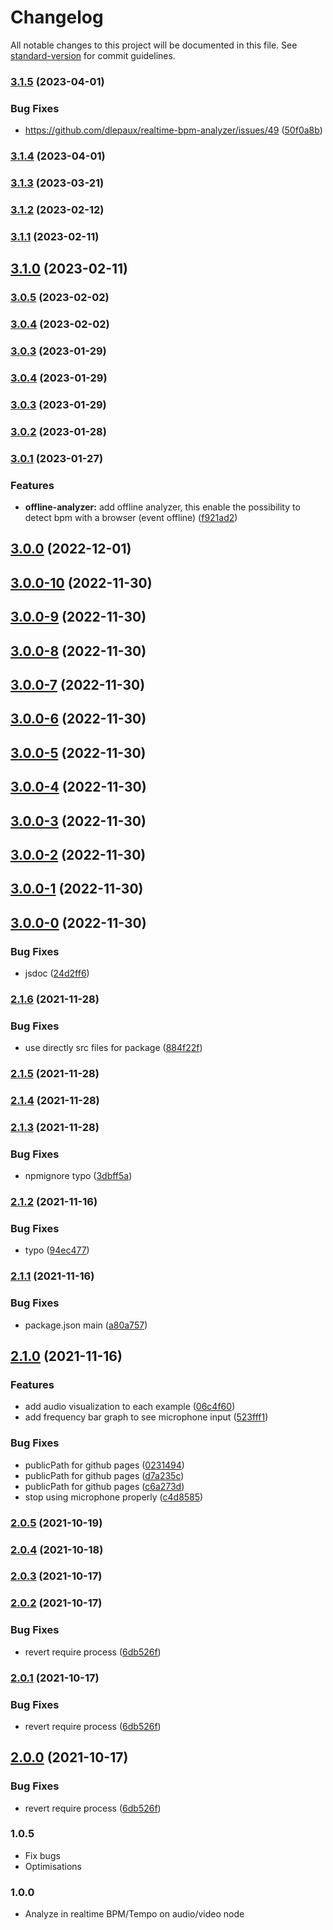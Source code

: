 # Changelog

All notable changes to this project will be documented in this file. See [standard-version](https://github.com/conventional-changelog/standard-version) for commit guidelines.

### [3.1.5](https://github.com/dlepaux/realtime-bpm-analyzer/compare/v3.1.4...v3.1.5) (2023-04-01)


### Bug Fixes

* https://github.com/dlepaux/realtime-bpm-analyzer/issues/49 ([50f0a8b](https://github.com/dlepaux/realtime-bpm-analyzer/commit/50f0a8b917581a8fc1262955773655929f0664d2))

### [3.1.4](https://github.com/dlepaux/realtime-bpm-analyzer/compare/v3.1.3...v3.1.4) (2023-04-01)

### [3.1.3](https://github.com/dlepaux/realtime-bpm-analyzer/compare/v3.1.2...v3.1.3) (2023-03-21)

### [3.1.2](https://github.com/dlepaux/realtime-bpm-analyzer/compare/v3.1.1...v3.1.2) (2023-02-12)

### [3.1.1](https://github.com/dlepaux/realtime-bpm-analyzer/compare/v3.1.0...v3.1.1) (2023-02-11)

## [3.1.0](https://github.com/dlepaux/realtime-bpm-analyzer/compare/v3.0.5...v3.1.0) (2023-02-11)

### [3.0.5](https://github.com/dlepaux/realtime-bpm-analyzer/compare/v3.0.4...v3.0.5) (2023-02-02)

### [3.0.4](https://github.com/dlepaux/realtime-bpm-analyzer/compare/v3.0.3...v3.0.4) (2023-02-02)

### [3.0.3](https://github.com/dlepaux/realtime-bpm-analyzer/compare/v3.0.2...v3.0.3) (2023-01-29)

### [3.0.4](https://github.com/dlepaux/realtime-bpm-analyzer/compare/v3.0.2...v3.0.4) (2023-01-29)

### [3.0.3](https://github.com/dlepaux/realtime-bpm-analyzer/compare/v3.0.2...v3.0.3) (2023-01-29)

### [3.0.2](https://github.com/dlepaux/realtime-bpm-analyzer/compare/v3.0.1...v3.0.2) (2023-01-28)

### [3.0.1](https://github.com/dlepaux/realtime-bpm-analyzer/compare/v3.0.0...v3.0.1) (2023-01-27)


### Features

* **offline-analyzer:** add offline analyzer, this enable the possibility to detect bpm with a browser (event offline) ([f921ad2](https://github.com/dlepaux/realtime-bpm-analyzer/commit/f921ad25ffc0db893d52a1ada728c229f9e3a8fe))

## [3.0.0](https://github.com/dlepaux/realtime-bpm-analyzer/compare/v3.0.0-10...v3.0.0) (2022-12-01)

## [3.0.0-10](https://github.com/dlepaux/realtime-bpm-analyzer/compare/v3.0.0-9...v3.0.0-10) (2022-11-30)

## [3.0.0-9](https://github.com/dlepaux/realtime-bpm-analyzer/compare/v3.0.0-8...v3.0.0-9) (2022-11-30)

## [3.0.0-8](https://github.com/dlepaux/realtime-bpm-analyzer/compare/v3.0.0-7...v3.0.0-8) (2022-11-30)

## [3.0.0-7](https://github.com/dlepaux/realtime-bpm-analyzer/compare/v3.0.0-6...v3.0.0-7) (2022-11-30)

## [3.0.0-6](https://github.com/dlepaux/realtime-bpm-analyzer/compare/v3.0.0-5...v3.0.0-6) (2022-11-30)

## [3.0.0-5](https://github.com/dlepaux/realtime-bpm-analyzer/compare/v3.0.0-4...v3.0.0-5) (2022-11-30)

## [3.0.0-4](https://github.com/dlepaux/realtime-bpm-analyzer/compare/v3.0.0-3...v3.0.0-4) (2022-11-30)

## [3.0.0-3](https://github.com/dlepaux/realtime-bpm-analyzer/compare/v3.0.0-2...v3.0.0-3) (2022-11-30)

## [3.0.0-2](https://github.com/dlepaux/realtime-bpm-analyzer/compare/v3.0.0-1...v3.0.0-2) (2022-11-30)

## [3.0.0-1](https://github.com/dlepaux/realtime-bpm-analyzer/compare/v3.0.0-0...v3.0.0-1) (2022-11-30)

## [3.0.0-0](https://github.com/dlepaux/realtime-bpm-analyzer/compare/v2.1.6...v3.0.0-0) (2022-11-30)


### Bug Fixes

* jsdoc ([24d2ff6](https://github.com/dlepaux/realtime-bpm-analyzer/commit/24d2ff6f056bf0ba188d0edebf0a629038f03290))

### [2.1.6](https://github.com/dlepaux/realtime-bpm-analyzer/compare/v2.1.5...v2.1.6) (2021-11-28)


### Bug Fixes

* use directly src files for package ([884f22f](https://github.com/dlepaux/realtime-bpm-analyzer/commit/884f22f82f3529cc6b8d5f72b69e5b010c4dd5ff))

### [2.1.5](https://github.com/dlepaux/realtime-bpm-analyzer/compare/v2.1.4...v2.1.5) (2021-11-28)

### [2.1.4](https://github.com/dlepaux/realtime-bpm-analyzer/compare/v2.1.3...v2.1.4) (2021-11-28)

### [2.1.3](https://github.com/dlepaux/realtime-bpm-analyzer/compare/v2.1.2...v2.1.3) (2021-11-28)


### Bug Fixes

* npmignore typo ([3dbff5a](https://github.com/dlepaux/realtime-bpm-analyzer/commit/3dbff5a9db62193565d3d16338b66d957ed5b864))

### [2.1.2](https://github.com/dlepaux/realtime-bpm-analyzer/compare/v2.1.1...v2.1.2) (2021-11-16)


### Bug Fixes

* typo ([94ec477](https://github.com/dlepaux/realtime-bpm-analyzer/commit/94ec4770d67a60eedf41ed6a381ed280bb6dc31a))

### [2.1.1](https://github.com/dlepaux/realtime-bpm-analyzer/compare/v2.1.0...v2.1.1) (2021-11-16)


### Bug Fixes

* package.json main ([a80a757](https://github.com/dlepaux/realtime-bpm-analyzer/commit/a80a75727b46a8d141eac63aa41a67f4bb8c1288))

## [2.1.0](https://github.com/dlepaux/realtime-bpm-analyzer/compare/v2.0.4...v2.1.0) (2021-11-16)


### Features

* add audio visualization to each example ([06c4f60](https://github.com/dlepaux/realtime-bpm-analyzer/commit/06c4f60a07c1868eab2d91eaaf264d1274a83bf3))
* add frequency bar graph to see microphone input ([523fff1](https://github.com/dlepaux/realtime-bpm-analyzer/commit/523fff12013a333100f53ec8deedfd07de928b53))


### Bug Fixes

* publicPath for github pages ([0231494](https://github.com/dlepaux/realtime-bpm-analyzer/commit/023149482743fdaba2c5776668ec9d1ce7390924))
* publicPath for github pages ([d7a235c](https://github.com/dlepaux/realtime-bpm-analyzer/commit/d7a235cd480b07d96d1f79e26bf7c5ffd3d1a257))
* publicPath for github pages ([c6a273d](https://github.com/dlepaux/realtime-bpm-analyzer/commit/c6a273d439569a10a08427334c195e4aa6750937))
* stop using microphone properly ([c4d8585](https://github.com/dlepaux/realtime-bpm-analyzer/commit/c4d8585eae87f92eb9d938ba3a96399422eb8df2))

### [2.0.5](https://github.com/dlepaux/realtime-bpm-analyzer/compare/v2.0.4...v2.0.5) (2021-10-19)

### [2.0.4](https://github.com/dlepaux/realtime-bpm-analyzer/compare/v2.0.3...v2.0.4) (2021-10-18)

### [2.0.3](https://github.com/dlepaux/realtime-bpm-analyzer/compare/v2.0.2...v2.0.3) (2021-10-17)

### [2.0.2](https://github.com/dlepaux/realtime-bpm-analyzer/compare/v1.1.5...v2.0.2) (2021-10-17)


### Bug Fixes

* revert require process ([6db526f](https://github.com/dlepaux/realtime-bpm-analyzer/commit/6db526f2f15ca2a50418aa0c809ad1b917f9b488))

### [2.0.1](https://github.com/dlepaux/realtime-bpm-analyzer/compare/v1.1.5...v2.0.1) (2021-10-17)


### Bug Fixes

* revert require process ([6db526f](https://github.com/dlepaux/realtime-bpm-analyzer/commit/6db526f2f15ca2a50418aa0c809ad1b917f9b488))

## [2.0.0](https://github.com/dlepaux/realtime-bpm-analyzer/compare/v1.1.5...v2.0.0) (2021-10-17)


### Bug Fixes

* revert require process ([6db526f](https://github.com/dlepaux/realtime-bpm-analyzer/commit/6db526f2f15ca2a50418aa0c809ad1b917f9b488))


### 1.0.5
- Fix bugs
- Optimisations

### 1.0.0
- Analyze in realtime BPM/Tempo on audio/video node
